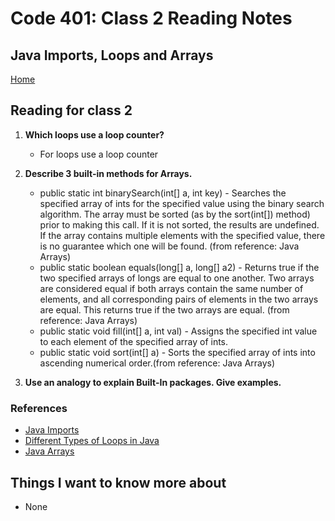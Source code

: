 # Code 401: Class 2 Reading Notes

## Java Imports, Loops and Arrays

[Home](https://mtorres6739.github.io/reading-notes/)

## Reading for class 2

1. **Which loops use a loop counter?**

    - For loops use a loop counter

2. **Describe 3 built-in methods for Arrays.**

    - public static int binarySearch(int[] a, int key) - Searches the specified array of ints for the specified value using the binary search algorithm. The array must be sorted (as by the sort(int[]) method) prior to making this call. If it is not sorted, the results are undefined. If the array contains multiple elements with the specified value, there is no guarantee which one will be found. (from reference: Java Arrays)
    - public static boolean equals(long[] a, long[] a2) - Returns true if the two specified arrays of longs are equal to one another. Two arrays are considered equal if both arrays contain the same number of elements, and all corresponding pairs of elements in the two arrays are equal. This returns true if the two arrays are equal. (from reference: Java Arrays)
    - public static void fill(int[] a, int val) - Assigns the specified int value to each element of the specified array of ints.
    - public static void sort(int[] a) - Sorts the specified array of ints into ascending numerical order.(from reference: Java Arrays)

3. **Use an analogy to explain Built-In packages. Give examples.**

### References

- [Java Imports](https://www.programiz.com/java-programming/packages-import)
- [Different Types of Loops in Java](https://www.baeldung.com/java-loops)
- [Java Arrays](https://www.tutorialspoint.com/java/java_arrays.htm)

## Things I want to know more about

- None
